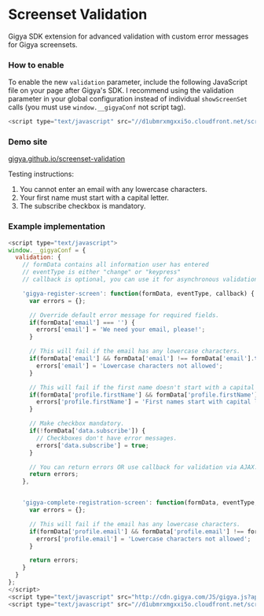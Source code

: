 # Screenset Validation
Gigya SDK extension for advanced validation with custom error messages for Gigya screensets.

### How to enable
To enable the new ````validation```` parameter, include the following JavaScript file on your page after Gigya's SDK. I recommend using the validation parameter in your global configuration instead of individual ````showScreenSet```` calls (you must use ````window.__gigyaConf```` not script tag).

````js
<script type="text/javascript" src="//d1ubmrxmgxxi5o.cloudfront.net/screenset-validation.min.js"></script>
````

### Demo site
[gigya.github.io/screenset-validation](http://gigya.github.io/screenset-validation)

Testing instructions:

1. You cannot enter an email with any lowercase characters.
2. Your first name must start with a capital letter.
3. The subscribe checkbox is mandatory.

### Example implementation
````js
<script type="text/javascript">
window.__gigyaConf = {
  validation: {
    // formData contains all information user has entered
    // eventType is either "change" or "keypress"
    // callback is optional, you can use it for asynchronous validation or just use return

    'gigya-register-screen': function(formData, eventType, callback) {
      var errors = {};

      // Override default error message for required fields.
      if(formData['email'] === '') {
        errors['email'] = 'We need your email, please!';
      }

      // This will fail if the email has any lowercase characters.
      if(formData['email'] && formData['email'] !== formData['email'].toUpperCase()) {
        errors['email'] = 'Lowercase characters not allowed';
      }

      // This will fail if the first name doesn't start with a capital letter.
      if(formData['profile.firstName'] && formData['profile.firstName'].substr(0, 1) !== formData['profile.firstName'].toUpperCase().substr(0, 1)) {
        errors['profile.firstName'] = 'First names start with capital letters';
      }

      // Make checkbox mandatory.
      if(!formData['data.subscribe']) {
        // Checkboxes don't have error messages.
        errors['data.subscribe'] = true;
      }

      // You can return errors OR use callback for validation via AJAX.
      return errors;
    },


    'gigya-complete-registration-screen': function(formData, eventType, callback) {
      var errors = {};

      // This will fail if the email has any lowercase characters.
      if(formData['profile.email'] && formData['profile.email'] !== formData['profile.email'].toUpperCase()) {
        errors['profile.email'] = 'Lowercase characters not allowed';
      }

      return errors;
    }
  }
};
</script>
<script type="text/javascript" src="http://cdn.gigya.com/JS/gigya.js?apiKey=3_56CgIuwIjbF03nCwBUkuXzAOlYBkzfiH6PDqavQEESvOk-zxB2tr2xAP2YgDg6Ih"></script>
<script type="text/javascript" src="//d1ubmrxmgxxi5o.cloudfront.net/screenset-validation.min.js"></script>
````
